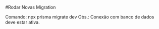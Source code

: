 #Rodar Novas Migration

Comando: npx prisma migrate dev
Obs.: Conexão com banco de dados deve estar ativa.
